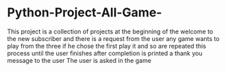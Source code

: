 # Python-Project-All-Game-
This project is a collection of projects at the beginning of the welcome to the new subscriber and there is a request from the user any game wants to play from the three if he chose the first play it and so are repeated this process until the user finishes after completion is printed a thank you message to the user The user is asked in the game
